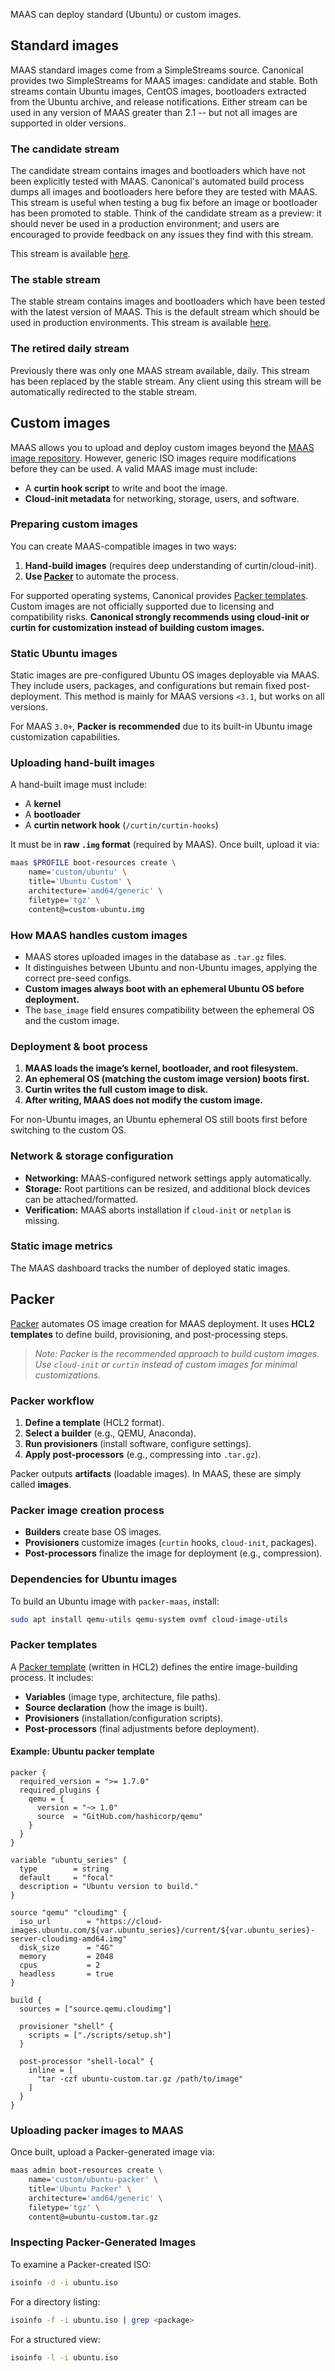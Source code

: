 MAAS can deploy standard (Ubuntu) or custom images.

## Standard images

MAAS standard images come from a SimpleStreams source. Canonical provides two SimpleStreams for MAAS images: candidate and stable. Both streams contain Ubuntu images, CentOS images, bootloaders extracted from the Ubuntu archive, and release notifications. Either stream can be used in any version of MAAS greater than 2.1 -- but not all images are supported in older versions.

### The candidate stream

The candidate stream contains images and bootloaders which have not been explicitly tested with MAAS. Canonical's automated build process dumps all images and bootloaders here before they are tested with MAAS. This stream is useful when testing a bug fix before an image or bootloader has been promoted to stable. Think of the candidate stream as a preview: it should never be used in a production environment; and users are encouraged to provide feedback on any issues they find with this stream.

This stream is available [here](http://images.maas.io/ephemeral-v3/candidate).

### The stable stream

The stable stream contains images and bootloaders which have been tested with the latest version of MAAS. This is the default stream which should be used in production environments. This stream is available [here](http://images.maas.io/ephemeral-v3/stable).

### The retired daily stream

Previously there was only one MAAS stream available, daily. This stream has been replaced by the stable stream. Any client using this stream will be automatically redirected to the stable stream.

## Custom images

MAAS allows you to upload and deploy custom images beyond the [MAAS image repository](http://images.maas.io). However, generic ISO images require modifications before they can be used. A valid MAAS image must include:  

- A **curtin hook script** to write and boot the image. 
- **Cloud-init metadata** for networking, storage, users, and software. 

### Preparing custom images  

You can create MAAS-compatible images in two ways:  

1. **Hand-build images** (requires deep understanding of curtin/cloud-init). 
2. **Use [Packer](https://www.packer.io)** to automate the process. 

For supported operating systems, Canonical provides [Packer templates](https://GitHub.com/canonical/packer-maas). Custom images are not officially supported due to licensing and compatibility risks. **Canonical strongly recommends using cloud-init or curtin for customization instead of building custom images.**  

### Static Ubuntu images  

Static images are pre-configured Ubuntu OS images deployable via MAAS. They include users, packages, and configurations but remain fixed post-deployment. This method is mainly for MAAS versions `<3.1`, but works on all versions. 

For MAAS `3.0+`, **Packer is recommended** due to its built-in Ubuntu image customization capabilities. 

### Uploading hand-built images  

A hand-built image must include:  

- A **kernel**  
- A **bootloader**  
- A **curtin network hook** (`/curtin/curtin-hooks`)  

It must be in **raw `.img` format** (required by MAAS). Once built, upload it via:  

```bash
maas $PROFILE boot-resources create \
    name='custom/ubuntu' \
    title='Ubuntu Custom' \
    architecture='amd64/generic' \
    filetype='tgz' \
    content@=custom-ubuntu.img
```

### How MAAS handles custom images  

- MAAS stores uploaded images in the database as `.tar.gz` files. 
- It distinguishes between Ubuntu and non-Ubuntu images, applying the correct pre-seed configs. 
- **Custom images always boot with an ephemeral Ubuntu OS before deployment.**  
- The `base_image` field ensures compatibility between the ephemeral OS and the custom image. 

### Deployment & boot process  

1. **MAAS loads the image’s kernel, bootloader, and root filesystem.**  
2. **An ephemeral OS (matching the custom image version) boots first.**  
3. **Curtin writes the full custom image to disk.**  
4. **After writing, MAAS does not modify the custom image.**  

For non-Ubuntu images, an Ubuntu ephemeral OS still boots first before switching to the custom OS. 

### Network & storage configuration  

- **Networking:** MAAS-configured network settings apply automatically. 
- **Storage:** Root partitions can be resized, and additional block devices can be attached/formatted. 
- **Verification:** MAAS aborts installation if `cloud-init` or `netplan` is missing. 

### Static image metrics  

The MAAS dashboard tracks the number of deployed static images. 

## Packer  

[Packer](https://www.packer.io/docs) automates OS image creation for MAAS deployment. It uses **HCL2 templates** to define build, provisioning, and post-processing steps. 

> *Note: Packer is the recommended approach to build custom images. Use `cloud-init` or `curtin` instead of custom images for minimal customizations.*
### Packer workflow  

1. **Define a template** (HCL2 format). 
2. **Select a builder** (e.g., QEMU, Anaconda). 
3. **Run provisioners** (install software, configure settings). 
4. **Apply post-processors** (e.g., compressing into `.tar.gz`). 

Packer outputs **artifacts** (loadable images). In MAAS, these are simply called **images**. 

### Packer image creation process  

- **Builders** create base OS images. 
- **Provisioners** customize images (`curtin` hooks, `cloud-init`, packages). 
- **Post-processors** finalize the image for deployment (e.g., compression). 

### Dependencies for Ubuntu images  

To build an Ubuntu image with `packer-maas`, install:  

```bash
sudo apt install qemu-utils qemu-system ovmf cloud-image-utils
```

### Packer templates  

A [Packer template](https://www.packer.io/docs/templates) (written in HCL2) defines the entire image-building process. It includes:  

- **Variables** (image type, architecture, file paths). 
- **Source declaration** (how the image is built). 
- **Provisioners** (installation/configuration scripts). 
- **Post-processors** (final adjustments before deployment). 

#### Example: Ubuntu packer template  

```hcl
packer {
  required_version = ">= 1.7.0"
  required_plugins {
    qemu = {
      version = "~> 1.0"
      source  = "GitHub.com/hashicorp/qemu"
    }
  }
}

variable "ubuntu_series" {
  type        = string
  default     = "focal"
  description = "Ubuntu version to build."
}

source "qemu" "cloudimg" {
  iso_url        = "https://cloud-images.ubuntu.com/${var.ubuntu_series}/current/${var.ubuntu_series}-server-cloudimg-amd64.img"
  disk_size      = "4G"
  memory         = 2048
  cpus           = 2
  headless       = true
}

build {
  sources = ["source.qemu.cloudimg"]

  provisioner "shell" {
    scripts = ["./scripts/setup.sh"]
  }

  post-processor "shell-local" {
    inline = [
      "tar -czf ubuntu-custom.tar.gz /path/to/image"
    ]
  }
}
```

### Uploading packer images to MAAS  

Once built, upload a Packer-generated image via:  

```bash
maas admin boot-resources create \
    name='custom/ubuntu-packer' \
    title='Ubuntu Packer' \
    architecture='amd64/generic' \
    filetype='tgz' \
    content@=ubuntu-custom.tar.gz
```

### Inspecting Packer-Generated Images  

To examine a Packer-created ISO:  

```bash
isoinfo -d -i ubuntu.iso
```

For a directory listing:  

```bash
isoinfo -f -i ubuntu.iso | grep <package>
```

For a structured view:  

```bash
isoinfo -l -i ubuntu.iso
```

